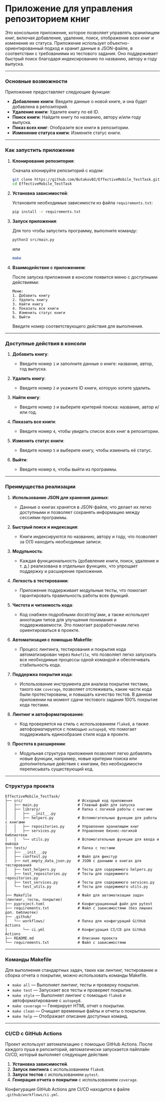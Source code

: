 # Приложение для управления репозиторием книг

Это консольное приложение, которое позволяет управлять хранилищем книг, включая добавление, удаление, поиск, отображение всех книг и изменение их статуса. Приложение использует объектно-ориентированный подход и хранит данные в JSON-файле, в соответствии с требованиями из тестового задания. Оно поддерживает быстрый поиск благодаря индексированию по названию, автору и году выпуска.

---

### **Основные возможности**

Приложение предоставляет следующие функции:

- **Добавление книги**: Введите данные о новой книге, и она будет добавлена в репозиторий.
- **Удаление книги**: Удалите книгу по её ID.
- **Поиск книги**: Найдите книгу по названию, автору и/или году выпуска.
- **Показ всех книг**: Отобразите все книги в репозитории.
- **Изменение статуса книги**: Измените статус книги.

---

### **Как запустить приложение**

1. **Клонирование репозитория**:

   Сначала клонируйте репозиторий с кодом:

   ```bash
   git clone https://github.com/ButakovBI/EffectiveMobile_TestTask.git
   cd EffectiveMobile_TestTask
   ```

2. **Установка зависимостей**:

   Установите необходимые зависимости из файла `requirements.txt`:

   ```bash
   pip install -r requirements.txt
   ```

3. **Запуск приложения**:

   Для того чтобы запустить программу, выполните команду:

   ```bash
   python3 src/main.py
   ```

   или

   ```bash
   make
   ```

4. **Взаимодействие с приложением**:

   После запуска приложения в консоли появится меню с доступными действиями:

   ```text
   Меню:
   1. Добавить книгу
   2. Удалить книгу
   3. Найти книгу
   4. Показать все книги
   5. Изменить статус книги
   6. Выйти
   ```

   Введите номер соответствующего действия для выполнения.

---

### **Доступные действия в консоли**

1. **Добавить книгу**:
   - Введите номер `1` и заполните данные о книге: название, автор, год выпуска.
   
2. **Удалить книгу**:
   - Введите номер `2` и укажите ID книги, которую хотите удалить.
   
3. **Найти книгу**:
   - Введите номер `3` и выберите критерий поиска: название, автор и/или год.
   
4. **Показать все книги**:
   - Введите номер `4`, чтобы увидеть список всех книг в репозитории.

5. **Изменить статус книги**:
   - Введите номер `5` и выберите книгу, чтобы изменить её статус.

6. **Выйти**:
   - Введите номер `6`, чтобы выйти из программы.

---

### **Преимущества реализации**

1. **Использование JSON для хранения данных**:
   - Данные о книгах хранятся в JSON-файле, что делает их легко доступными и позволяет сохранять информацию между сессиями программы.

2. **Быстрый поиск и индексация**:
   - Книги индексируются по названию, автору и году, что позволяет за O(1) находить необходимые записи.

3. **Модульность**:
   - Каждая функциональность (добавление книги, поиск, удаление и т. д.) реализована в отдельных функциях, что упрощает поддержку и расширение приложения.

4. **Легкость в тестировании**:
   - Приложение поддерживает модульные тесты, что помогает гарантировать правильность работы всех функций.

5. **Чистота и читаемость кода**:
   - Код снабжен подробными docstring'ами, а также использует аннотации типов для улучшения понимания и поддерживаемости. Это помогает разработчикам легко ориентироваться в проекте.

6. **Автоматизация с помощью Makefile**:
   - Процесс линтинга, тестирования и покрытия кода автоматизирован через `Makefile`, что позволяет легко запускать все необходимые процессы одной командой и обеспечивать стабильность кода.

7. **Поддержка покрытия кода**:
   - Использование инструмента для анализа покрытия тестами, такого как `coverage`, позволяет отслеживать, какие части кода были протестированы, и повышать качество тестов. В данном приложении на момент сдачи тестового задания 100% покрытие кода тестами.

8. **Линтинг и автоформатирование**:
   - Код проверяется на стиль с использованием `flake8`, а также автоформатируется с помощью `autopep8`, что помогает поддерживать единообразие стиля кода в проекте.

9. **Простота в расширении**:
    - Модульная структура приложения позволяет легко добавлять новые функции, например, новые критерии поиска или дополнительные действия с книгами, без необходимости переписывать существующий код.

---

### **Структура проекта**

```
EffectiveMobile_TestTask/   
├── src/                         # Исходный код приложения     
│   ├── main.py                  # Главный файл для запуска     
│   ├── library/                 # Папка с логикой работы с книгами     
│   │   ├── __init__.py              
│   │   ├── helpers.py           # Вспомогательные функции для работы с книгами     
│   │   ├── repositories.py      # Управление хранилищем книг    
│   │   ├── services.py          # Управление бизнес-логикой библиотеки     
│   │   └── utils.py             # Вспомогательные функции для ввода и вывода     
├── tests/                       # Папка с тестами      
│   ├── __init__.py                    
│   ├── conftest.py              # Файл для фикстур    
│   ├── not_empty_data_json.py   # JSON с данными о книгах для тестирования     
│   ├── test_helpers.py          # Тесты для содержимого helpers.py      
│   ├── test_repositories.py     # Тесты для содержимого repositories.py     
│   ├── test_services.py         # Тесты для содержимого services.py    
│   └── test_utils.py            # Тесты для содержимого utils.py    
│      
├── Makefile                     # Файл для автоматизации задач (линтинг, тесты, покрытие)    
├── pyproject.toml               # Конфигурационный файл для pytest    
├── requirements.txt             # Файл с зависимостями (без лишних доп. библиотек)       
├── .github/                     
│   └── workflows/               # Папка для конфигураций GitHub Actions    
│       └── ci.yml               # Конфигурация CI/CD для GitHub Actions
├── README.md                    # Описание проекта            
└── requirements.txt             # Файл с зависимостями       
```

---

### **Команды Makefile**

Для выполнения стандартных задач, таких как линтинг, тестирование и сборка отчета о покрытии, можно использовать команды Makefile.

- `make all`      — Выполняет линтинг, тесты и проверку покрытия.
- `make test`     — Запускает все тесты и проверяет покрытие.
- `make style`    — Выполняет линтинг с помощью `flake8` и автоформатирование с `autopep8`.
- `make coverage` — Генерирует HTML отчет о покрытии.
- `make clean`    — Очищает временные файлы и отчеты о покрытии.
- `make help`     — Отображает описание доступных команд.

---

### **CI/CD с GitHub Actions**

Проект использует автоматизацию с помощью GitHub Actions. После каждого пуша в репозиторий, автоматически запускается пайплайн CI/CD, который выполняет следующие действия:

1. **Установка зависимостей**.
2. **Запуск линтинга** с использованием `flake8`.
3. **Запуск тестов** с использованием `pytest`.
4. **Генерация отчета о покрытии** с использованием `coverage`.

Конфигурация GitHub Actions для CI/CD находится в файле `.github/workflows/ci.yml`.
